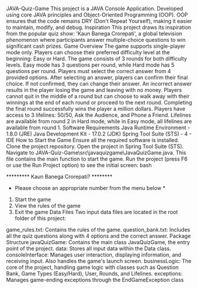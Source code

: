 JAVA-Quiz-Game
This project is a JAVA Console Application.
Developed using core JAVA principles and Object-Oriented Programming (OOP).
OOP ensures that the code remains DRY (Don't Repeat Yourself), making it easier to maintain, modify, and debug.
Inspiration
This project draws its inspiration from the popular quiz show: 'Kaun Banega Crorepati', a global television phenomenon where participants answer multiple-choice questions to win significant cash prizes.
Game Overview
The game supports single-player mode only.
Players can choose their preferred difficulty level at the beginning: Easy or Hard.
The game consists of 3 rounds for both difficulty levels. Easy mode has 3 questions per round, while Hard mode has 5 questions per round.
Players must select the correct answer from 4 provided options.
After selecting an answer, players can confirm their final choice. If not confirmed, they can change their answer.
An incorrect answer results in the player losing the game and leaving with no money.
Players cannot quit in the middle of a round but can choose to walk away with their winnings at the end of each round or proceed to the next round.
Completing the final round successfully wins the player a million dollars.
Players have access to 3 lifelines: 50/50, Ask the Audience, and Phone a Friend.
Lifelines are available from round 2 in Hard mode, while in Easy mode, all lifelines are available from round 1.
Software Requirements
Java Runtime Environment - 1.8.0 (JRE)
Java Development Kit - 17.0.2 (JDK)
Spring Tool Suite (STS) - 4 - IDE
How to Start the Game
Ensure all the required software is installed.
Clone the project repository.
Open the project in Spring Tool Suite (STS).
Navigate to JAVA-Quiz-Game\src\javaquizgame\JavaQuizGame.java.
This file contains the main function to start the game.
Run the project (press F6 or use the Run Project option) to see the initial screen:
bash

********* Kaun Banega Crorepati? ********

* Please choose an appropriate number from the menu below *
1. Start the game
2. View the rules of the game
3. Exit the game
Data Files
Two input data files are located in the root folder of this project:

game_rules.txt: Contains the rules of the game.
question_bank.txt: Includes all the quiz questions along with 4 options and the correct answer.
Package Structure
javaQuizGame: Contains the main class JavaQuizGame, the entry point of the project.
data: Stores all input data within the Data class.
consoleInterface: Manages user interaction, displaying information, and receiving input. Also handles the game's launch screen.
businessLogic: The core of the project, handling game logic with classes such as Question Bank, Game Types (Easy/Hard), User, Rounds, and Lifelines.
exceptions: Manages game-ending exceptions through the EndGameException class
